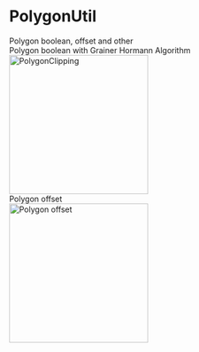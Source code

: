 # PolygonUtil
Polygon boolean, offset and other<br>
Polygon boolean with Grainer Hormann Algorithm<br>
<img width="251" alt="PolygonClipping" src="https://user-images.githubusercontent.com/38092328/78104847-d3422f80-742a-11ea-92ce-cb821e0f1d7b.png"><br>
Polygon offset<br>
<img width="251" alt="Polygon offset" src="https://user-images.githubusercontent.com/38092328/78117443-a862d600-7440-11ea-8b1f-6cd52c7151e5.png">
